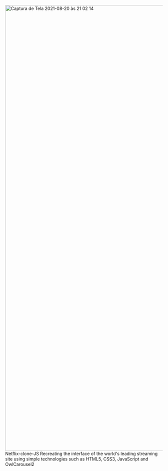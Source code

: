 <img width="1425" alt="Captura de Tela 2021-08-20 às 21 02 14" src="https://user-images.githubusercontent.com/25887704/130275111-d7c6fee2-5d95-4314-b918-251a34719451.png">
 Netflix-clone-JS
 Recreating the interface of the world's leading streaming site using simple technologies such as HTML5, CSS3, JavaScript and OwlCarousel2 

